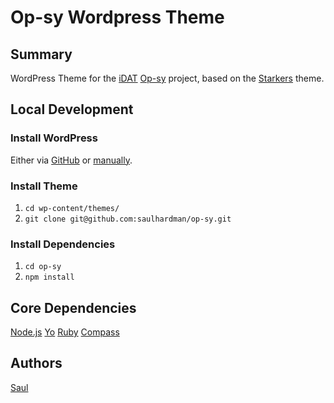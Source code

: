 # Op-sy Wordpress Theme

## Summary

WordPress Theme for the [iDAT](http://i-dat.org) [Op-sy](http://op-sy.com) project, based on the [Starkers](https://github.com/viewportindustries/starkers) theme.

## Local Development

### Install WordPress

Either via [GitHub](https://github.com/WordPress/WordPress) or [manually](http://wordpress.org/download/).

### Install Theme

1. `cd wp-content/themes/`
2. `git clone git@github.com:saulhardman/op-sy.git`

### Install Dependencies

1. `cd op-sy`
2. `npm install`

## Core Dependencies

[Node.js](http://nodejs.org)
[Yo](http://yeoman.io)
[Ruby](https://www.ruby-lang.org/en/)
[Compass](http://compass-style.org)

## Authors

[Saul](http://github.com/saulhardman)